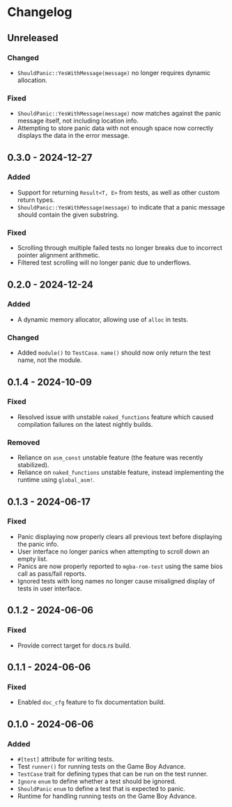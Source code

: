 # Changelog

## Unreleased
### Changed
- `ShouldPanic::YesWithMessage(message)` no longer requires dynamic allocation.
### Fixed
- `ShouldPanic::YesWithMessage(message)` now matches against the panic message itself, not including location info.
- Attempting to store panic data with not enough space now correctly displays the data in the error message.

## 0.3.0 - 2024-12-27
### Added
- Support for returning `Result<T, E>` from tests, as well as other custom return types.
- `ShouldPanic::YesWithMessage(message)` to indicate that a panic message should contain the given substring.
### Fixed
- Scrolling through multiple failed tests no longer breaks due to incorrect pointer alignment arithmetic.
- Filtered test scrolling will no longer panic due to underflows.

## 0.2.0 - 2024-12-24
### Added
- A dynamic memory allocator, allowing use of `alloc` in tests.
### Changed
- Added `module()` to `TestCase`. `name()` should now only return the test name, not the module.

## 0.1.4 - 2024-10-09
### Fixed
- Resolved issue with unstable `naked_functions` feature which caused compilation failures on the latest nightly builds.
### Removed
- Reliance on `asm_const` unstable feature (the feature was recently stabilized).
- Reliance on `naked_functions` unstable feature, instead implementing the runtime using `global_asm!`.

## 0.1.3 - 2024-06-17
### Fixed
- Panic displaying now properly clears all previous text before displaying the panic info.
- User interface no longer panics when attempting to scroll down an empty list.
- Panics are now properly reported to `mgba-rom-test` using the same bios call as pass/fail reports.
- Ignored tests with long names no longer cause misaligned display of tests in user interface.

## 0.1.2 - 2024-06-06
### Fixed
- Provide correct target for docs.rs build.

## 0.1.1 - 2024-06-06
### Fixed
- Enabled `doc_cfg` feature to fix documentation build.

## 0.1.0 - 2024-06-06
### Added
- `#[test]` attribute for writing tests.
- Test `runner()` for running tests on the Game Boy Advance.
- `TestCase` trait for defining types that can be run on the test runner.
- `Ignore` `enum` to define whether a test should be ignored.
- `ShouldPanic` `enum` to define a test that is expected to panic.
- Runtime for handling running tests on the Game Boy Advance.
